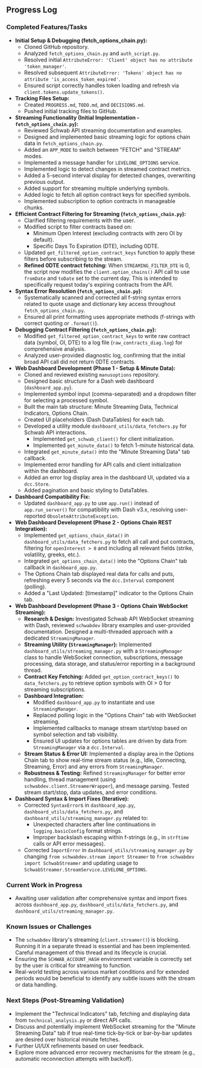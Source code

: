 ## Progress Log

### Completed Features/Tasks

*   **Initial Setup & Debugging (fetch_options_chain.py):**
    *   Cloned GitHub repository.
    *   Analyzed `fetch_options_chain.py` and `auth_script.py`.
    *   Resolved initial `AttributeError: 'Client' object has no attribute 'token_manager'`.
    *   Resolved subsequent `AttributeError: 'Tokens' object has no attribute 'is_access_token_expired'`.
    *   Ensured script correctly handles token loading and refresh via `client.tokens.update_tokens()`.
*   **Tracking Files Setup:**
    *   Created `PROGRESS.md`, `TODO.md`, and `DECISIONS.md`.
    *   Pushed initial tracking files to GitHub.
*   **Streaming Functionality (Initial Implementation - `fetch_options_chain.py`):**
    *   Reviewed Schwab API streaming documentation and examples.
    *   Designed and implemented basic streaming logic for options chain data in `fetch_options_chain.py`.
    *   Added an `APP_MODE` to switch between "FETCH" and "STREAM" modes.
    *   Implemented a message handler for `LEVELONE_OPTIONS` service.
    *   Implemented logic to detect changes in streamed contract metrics.
    *   Added a 5-second interval display for detected changes, overwriting previous output.
    *   Added support for streaming multiple underlying symbols.
    *   Added logic to fetch all option contract keys for specified symbols.
    *   Implemented subscription to option contracts in manageable chunks.
*   **Efficient Contract Filtering for Streaming (`fetch_options_chain.py`):**
    *   Clarified filtering requirements with the user.
    *   Modified script to filter contracts based on:
        *   Minimum Open Interest (excluding contracts with zero OI by default).
        *   Specific Days To Expiration (DTE), including 0DTE.
    *   Updated `get_filtered_option_contract_keys` function to apply these filters before subscribing to the stream.
    *   **Refined 0DTE contract fetching:** When `STREAMING_FILTER_DTE` is 0, the script now modifies the `client.option_chains()` API call to use `fromDate` and `toDate` set to the current day. This is intended to specifically request today's expiring contracts from the API.
*   **Syntax Error Resolution (`fetch_options_chain.py`):**
    *   Systematically scanned and corrected all f-string syntax errors related to quote usage and dictionary key access throughout `fetch_options_chain.py`.
    *   Ensured all print formatting uses appropriate methods (f-strings with correct quoting or `.format()`).
*   **Debugging Contract Filtering (`fetch_options_chain.py`):**
    *   Modified `get_filtered_option_contract_keys` to write raw contract data (symbol, OI, DTE) to a log file (`raw_contracts_diag.log`) for comprehensive analysis.
    *   Analyzed user-provided diagnostic log, confirming that the initial broad API call did not return 0DTE contracts.
*   **Web Dashboard Development (Phase 1 - Setup & Minute Data):**
    *   Cloned and reviewed existing `manusoptions` repository.
    *   Designed basic structure for a Dash web dashboard (`dashboard_app.py`).
    *   Implemented symbol input (comma-separated) and a dropdown filter for selecting a processed symbol.
    *   Built the main tab structure: Minute Streaming Data, Technical Indicators, Options Chain.
    *   Created UI placeholders (Dash DataTables) for each tab.
    *   Developed a utility module `dashboard_utils/data_fetchers.py` for Schwab API interactions.
        *   Implemented `get_schwab_client()` for client initialization.
        *   Implemented `get_minute_data()` to fetch 1-minute historical data.
    *   Integrated `get_minute_data()` into the "Minute Streaming Data" tab callback.
    *   Implemented error handling for API calls and client initialization within the dashboard.
    *   Added an error log display area in the dashboard UI, updated via a `dcc.Store`.
    *   Added pagination and basic styling to DataTables.
*   **Dashboard Compatibility Fix:**
    *   Updated `dashboard_app.py` to use `app.run()` instead of `app.run_server()` for compatibility with Dash v3.x, resolving user-reported `ObsoleteAttributeException`.
*   **Web Dashboard Development (Phase 2 - Options Chain REST Integration):**
    *   Implemented `get_options_chain_data()` in `dashboard_utils/data_fetchers.py` to fetch all call and put contracts, filtering for `openInterest > 0` and including all relevant fields (strike, volatility, greeks, etc.).
    *   Integrated `get_options_chain_data()` into the "Options Chain" tab callback in `dashboard_app.py`.
    *   The Options Chain tab displayed real data for calls and puts, refreshing every 5 seconds via the `dcc.Interval` component (polling).
    *   Added a "Last Updated: [timestamp]" indicator to the Options Chain tab.
*   **Web Dashboard Development (Phase 3 - Options Chain WebSocket Streaming):**
    *   **Research & Design:** Investigated Schwab API WebSocket streaming with Dash, reviewed `schwabdev` library examples and user-provided documentation. Designed a multi-threaded approach with a dedicated `StreamingManager`.
    *   **Streaming Utility (`StreamingManager`):** Implemented `dashboard_utils/streaming_manager.py` with a `StreamingManager` class to handle WebSocket connection, subscriptions, message processing, data storage, and status/error reporting in a background thread.
    *   **Contract Key Fetching:** Added `get_option_contract_keys()` to `data_fetchers.py` to retrieve option symbols with OI > 0 for streaming subscriptions.
    *   **Dashboard Integration:** 
        *   Modified `dashboard_app.py` to instantiate and use `StreamingManager`.
        *   Replaced polling logic in the "Options Chain" tab with WebSocket streaming.
        *   Implemented callbacks to manage stream start/stop based on symbol selection and tab visibility.
        *   Ensured UI updates for options tables are driven by data from `StreamingManager` via a `dcc.Interval`.
    *   **Stream Status & Error UI:** Implemented a display area in the Options Chain tab to show real-time stream status (e.g., Idle, Connecting, Streaming, Error) and any errors from `StreamingManager`.
    *   **Robustness & Testing:** Refined `StreamingManager` for better error handling, thread management (using `schwabdev.client.StreamerWrapper`), and message parsing. Tested stream start/stop, data updates, and error conditions.
*   **Dashboard Syntax & Import Fixes (Iterative):**
    *   Corrected `SyntaxError`s in `dashboard_app.py`, `dashboard_utils/data_fetchers.py`, and `dashboard_utils/streaming_manager.py` related to:
        *   Unexpected characters after line continuations in `logging.basicConfig` format strings.
        *   Improper backslash escaping within f-strings (e.g., in `strftime` calls or API error messages).
    *   Corrected `ImportError` in `dashboard_utils/streaming_manager.py` by changing `from schwabdev.stream import Streamer` to `from schwabdev import SchwabStreamer` and updating usage to `SchwabStreamer.StreamService.LEVELONE_OPTIONS`.

### Current Work in Progress

*   Awaiting user validation after comprehensive syntax and import fixes across `dashboard_app.py`, `dashboard_utils/data_fetchers.py`, and `dashboard_utils/streaming_manager.py`.

### Known Issues or Challenges

*   The `schwabdev` library's streaming (`client.streamer()`) is blocking. Running it in a separate thread is essential and has been implemented. Careful management of this thread and its lifecycle is crucial.
*   Ensuring the `SCHWAB_ACCOUNT_HASH` environment variable is correctly set by the user is critical for streaming to function.
*   Real-world testing across various market conditions and for extended periods would be beneficial to identify any subtle issues with the stream or data handling.

### Next Steps (Post-Streaming Validation)

*   Implement the "Technical Indicators" tab, fetching and displaying data from `technical_analysis.py` or direct API calls.
*   Discuss and potentially implement WebSocket streaming for the "Minute Streaming Data" tab if true real-time tick-by-tick or bar-by-bar updates are desired over historical minute fetches.
*   Further UI/UX refinements based on user feedback.
*   Explore more advanced error recovery mechanisms for the stream (e.g., automatic reconnection attempts with backoff).
